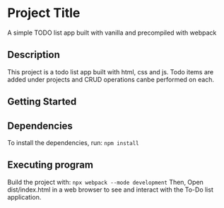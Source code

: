 # Project Title
A simple TODO list app built with vanilla and precompiled with webpack
## Description
This project is a todo list app built with html, css and js. Todo items are added under projects and CRUD operations canbe performed on each.

## Getting Started

## Dependencies
To install the dependencies, run:
```npm install```
## Executing program
Build the project with:
```npx webpack --mode development```
Then, Open dist/index.html in a web browser to see and interact with the To-Do list application.